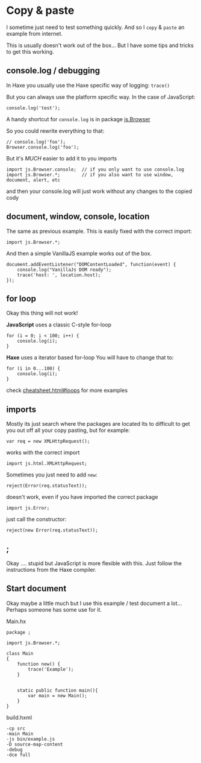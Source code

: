 # Copy & paste

I sometime just need to test something quickly.
And so I `copy` & `paste` an example from internet.

This is usually doesn't work out of the box...
But I have some tips and tricks to get this working.


## console.log / debugging

In Haxe you usually use the Haxe specific way of logging: `trace()`

But you can always use the platform specific way.
In the case of JavaScript:

```
console.log('test');
```

A handy shortcut for `console.log` is in package [js.Browser](http://api.haxe.org/js/Browser.html#console)

So you could rewrite everything to that:
```
// console.log('foo');
Browser.console.log('foo');
```

But it's *MUCH* easier to add it to you imports

```
import js.Browser.console; 	// if you only want to use console.log
import js.Browser.*; 		// if you also want to use window, document, alert, etc

```

and then your console.log will just work without any changes to the copied cody


## document, window, console, location

The same as previous example.
This is easily fixed with the correct import:

```
import js.Browser.*;
```

And then a simple VanillaJS example works out of the box.

```
document.addEventListener("DOMContentLoaded", function(event) {
	console.log("VanillaJs DOM ready");
	trace('host: ', location.host);
});
```


## for loop

Okay this thing will not work!

**JavaScript** uses a classic C-style for-loop
```
for (i = 0; i < 100; i++) {
	console.log(i);
}
```


**Haxe** uses a iterator based for-loop
You will have to change that to:
```
for (i in 0...100) {
	console.log(i);
}
```

check [cheatsheet.html#loops](https://matthijskamstra.github.io/haxejs/haxejs/cheatsheet.html#loops) for more examples


## imports

Mostly its just search where the packages are located
Its to difficult to get you out off all your copy pasting, but for example:

```
var req = new XMLHttpRequest();
```

works with the correct import

```
import js.html.XMLHttpRequest;
```

Sometimes you just need to add `new`:

```
reject(Error(req.statusText));
```

doesn't work, even if you have imported the correct package

```
import js.Error;
```

just call the constructor:

```
reject(new Error(req.statusText));
```



## ;

Okay .... stupid but JavaScript is more flexible with this.
Just follow the instructions from the Haxe compiler.





## Start document

Okay maybe a little much but I use this example / test document a lot...
Perhaps someone has some use for it.

Main.hx

```
package ;

import js.Browser.*;

class Main
{
	function new() {
		trace('Example');
	}


	static public function main(){
		var main = new Main();
	}
}

```

build.hxml

```
-cp src
-main Main
-js bin/example.js
-D source-map-content
-debug
-dce full
```

